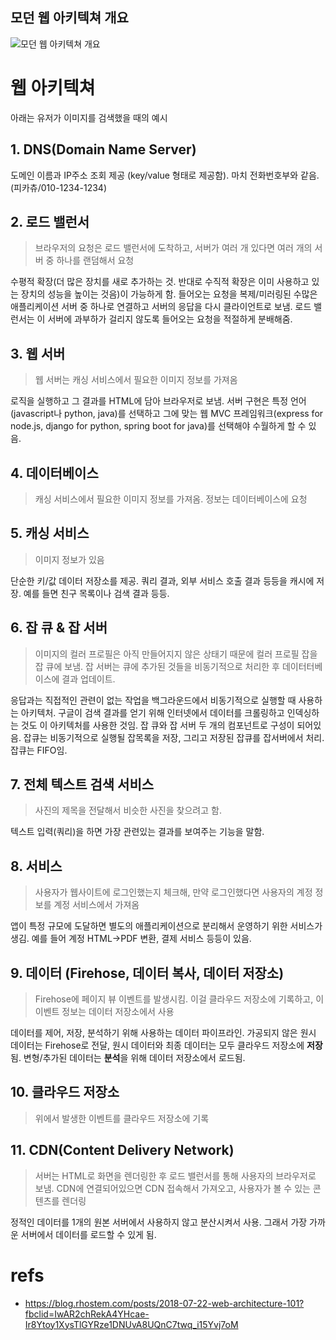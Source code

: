 모던 웹 아키텍쳐 개요
---

![모던 웹 아키텍쳐 개요](https://images.ctfassets.net/rpmifyuylbfw/6Qv56PUiQwmgYEokCWKGgW/d7d470aef20abadf6dd29c5de023e529/main.png?w=665)

# 웹 아키텍쳐
아래는 유저가 이미지를 검색했을 때의 예시

## 1. DNS(Domain Name Server)
도메인 이름과 IP주소 조회 제공 (key/value 형태로 제공함). 마치 전화번호부와 같음. (피카츄/010-1234-1234)

## 2. 로드 밸런서
> 브라우저의 요청은 로드 밸런서에 도착하고, 서버가 여러 개 있다면 여러 개의 서버 중 하나를 랜덤해서 요청

수평적 확장(더 많은 장치를 새로 추가하는 것. 반대로 수직적 확장은 이미 사용하고 있는 장치의 성능을 높이는 것음)이 가능하게 함. 들어오는 요청을 복제/미러링된 수많은 애플리케이션 서버 중 하나로 연결하고 서버의 응답을 다시 클라이언트로 보냄. 로드 밸런서는 이 서버에 과부하가 걸리지 않도록 들어오는 요청을 적절하게 분배해줌.

## 3. 웹 서버
> 웹 서버는 캐싱 서비스에서 필요한 이미지 정보를 가져옴

로직을 실행하고 그 결과를 HTML에 담아 브라우저로 보냄. 서버 구현은 특정 언어(javascript나 python, java)를 선택하고 그에 맞는 웹 MVC 프레임워크(express for node.js, django for python, spring boot for java)를 선택해야 수월하게 할 수 있음.

## 4. 데이터베이스
> 캐싱 서비스에서 필요한 이미지 정보를 가져옴. 정보는 데이터베이스에 요청

## 5. 캐싱 서비스
> 이미지 정보가 있음

단순한 키/값 데이터 저장소를 제공. 쿼리 결과, 외부 서비스 호출 결과 등등을 캐시에 저장. 예를 들면 친구 목록이나 검색 결과 등등.

## 6. 잡 큐 & 잡 서버
> 이미지의 컬러 프로필은 아직 만들어지지 않은 상태기 때문에 컬러 프로필 잡을 잡 큐에 보냄. 잡 서버는 큐에 추가된 것들을 비동기적으로 처리한 후 데이터터베이스에 결과 업데이트.

응답과는 직접적인 관련이 없는 작업을 백그라운드에서 비동기적으로 실행할 때 사용하는 아키텍처. 구글이 검색 결과를 얻기 위해 인터넷에서 데이터를 크롤링하고 인덱싱하는 것도 이 아키텍처를 사용한 것임. 잡 큐와 잡 서버 두 개의 컴포넌트로 구성이 되어있음. 잡큐는 비동기적으로 실행될 잡목록을 저장, 그리고 저장된 잡큐를 잡서버에서 처리. 잡큐는 FIFO임.

## 7. 전체 텍스트 검색 서비스
> 사진의 제목을 전달해서 비슷한 사진을 찾으려고 함.

텍스트 입력(쿼리)을 하면 가장 관련있는 결과를 보여주는 기능을 말함.

## 8. 서비스
> 사용자가 웹사이트에 로그인했는지 체크해, 만약 로그인했다면 사용자의 계정 정보를 계정 서비스에서 가져옴

앱이 특정 규모에 도달하면 별도의 애플리케이션으로 분리해서 운영하기 위한 서비스가 생김. 예를 들어 계정 HTML->PDF 변환, 결제 서비스 등등이 있음.

## 9. 데이터 (Firehose, 데이터 복사, 데이터 저장소)
> Firehose에 페이지 뷰 이벤트를 발생시킴. 이걸 클라우드 저장소에 기록하고, 이 이벤트 정보는 데이터 저장소에서 사용

데이터를 제어, 저장, 분석하기 위해 사용하는 데이터 파이프라인. 가공되지 않은 원시 데이터는 Firehose로 전달, 원시 데이터와 최종 데이터는 모두 클라우드 저장소에 **저장**됨. 변형/추가된 데이터는 **분석**을 위해 데이터 저장소에서 로드됨.

## 10. 클라우드 저장소
> 위에서 발생한 이벤트를 클라우드 저장소에 기록

## 11. CDN(Content Delivery Network)
> 서버는 HTML로 화면을 렌더링한 후 로드 밸런서를 통해 사용자의 브라우저로 보냄. CDN에 연결되어있으면 CDN 접속해서 가져오고, 사용자가 볼 수 있는 콘텐츠를 렌더링

정적인 데이터를 1개의 원본 서버에서 사용하지 않고 분산시켜서 사용. 그래서 가장 가까운 서버에서 데이터를 로드할 수 있게 됨.

# refs
* https://blog.rhostem.com/posts/2018-07-22-web-architecture-101?fbclid=IwAR2chRekA4YHcae-Ir8Ytoy1XysTlGYRze1DNUvA8UQnC7twq_i15Yvj7oM